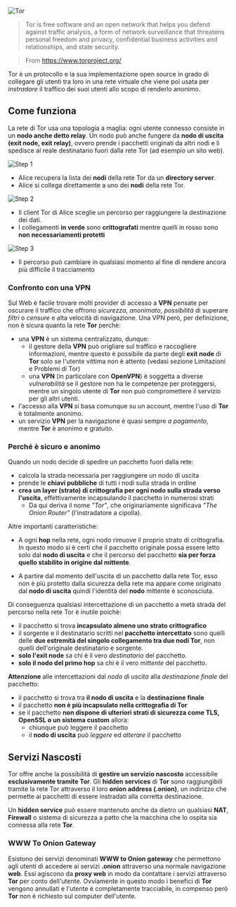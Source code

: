 ![Tor](http://upload.wikimedia.org/wikipedia/commons/0/09/Tor-logo-2011-shaded.svg)

> Tor is free software and an open network that helps you defend against traffic analysis, a form of network surveillance that threatens personal freedom and privacy, confidential business activities and relationships, and state security.

> From https://www.torproject.org/

Tor è un protocollo e la sua implementazione open source in grado di collegare gli utenti tra loro in una rete virtuale che viene poi usata per _instradare_ il traffico dei suoi utenti allo scopo di renderlo anonimo.

## Come funziona

La rete di Tor usa una topologia a maglia: ogni utente connesso consiste in un __nodo anche detto relay__. Un nodo può anche fungere da __nodo di uscita (exit node, exit relay)__, ovvero prende i pacchetti originati da altri nodi e li spedisce al reale destinatario fuori dalla rete Tor (ad esempio un sito web).

![Step 1](https://www.torproject.org/images/htw1.png)

- Alice recupera la lista dei __nodi__ della rete Tor da un __directory server__.
- Alice si collega direttamente a uno dei __nodi__ della rete Tor.

![Step 2](https://www.torproject.org/images/htw2.png)

- Il client Tor di Alice sceglie un percorso per raggiungere la destinazione dei dati.
- I collegamenti __in verde__ sono __crittografati__ mentre quelli in rosso sono __non necessariamenti protetti__

![Step 3](https://www.torproject.org/images/htw3.png)

- Il percorso può cambiare in qualsiasi momento al fine di rendere ancora più difficile il tracciamento

### Confronto con una VPN

Sul Web è facile trovare molti provider di accesso a __VPN__ pensate per oscurare il traffico che offrono _sicurezza_, _anonimato_, _possibilità_ di superare _filtri_ o _censure_ e alta velocità di navigazione. Una VPN però, per definizione, non è sicura quanto la rete __Tor__ perchè:

- una __VPN__ è un sistema centralizzato, dunque:
    - il gestore della __VPN__ può origliare sul traffico e raccogliere informazioni, mentre questo è possibile da parte degli __exit node__ di __Tor__ solo se l'utente vittima non è attento (vedasi sezione Limitazioni e Problemi di Tor)
    - una __VPN__ (in particolare con __OpenVPN__) è soggetta a diverse _vulnerabilità_ se il gestore non ha le competenze per proteggersi, mentre un singolo utente di __Tor__ non può compromettere il servizio per gli altri utenti.
- l'accesso alla __VPN__ si basa comunque su un account, mentre l'uso di __Tor__ è totalmente anonimo.
- un servizio __VPN__ per la navigazione è quasi sempre _a pagamento_, mentre __Tor__ è anonimo e gratuito.

### Perché è sicuro e anonimo

Quando un nodo decide di spedire un pacchetto fuori dalla rete:
- calcola la strada necessaria per raggiungere un nodo di uscita
- prende le __chiavi pubbliche__ di tutti i nodi sulla strada in ordine
- __crea un layer (strato) di crittografia per ogni nodo sulla strada verso l'uscita__, effettivamente incapsulando il pacchetto in numerosi strati
  - Da qui deriva il nome _"Tor"_, che originariamente significava _"The Onion Router"_ (l'instradatore a cipolla).

Altre importanti caratteristiche:

- A ogni __hop__ nella rete, ogni nodo rimuove il proprio strato di crittografia. In questo modo si è certi che il pacchetto originale possa essere letto solo dal __nodo di uscita__ e che il percorso del pacchetto __sia per forza quello stabilito in origine dal mittente__.

- A partire dal momento dell'uscita di un pacchetto dalla rete Tor, esso non è più protetto dalla sicurezza della rete ma appare come originato dal __nodo di uscita__ quindi l'identità del __nodo__ mittente è sconosciuta.

Di conseguenza qualsiasi intercettazione di un pacchetto a metà strada del percorso nella rete Tor è inutile poichè:

- il pacchetto si trova __incapsulato almeno uno strato crittografico__
- il sorgente e il destinatario scritti nel __pacchetto intercettato__ sono quelli delle __due estremità del singolo collegamento tra due nodi Tor__, non quelli dell'originale destinatario e sorgente.
- __solo l'exit node__ sa chi è il vero _destinatario_ del pacchetto.
- __solo il nodo del primo hop__ sa chi è il vero _mittente_ del pacchetto.

__Attenzione__ alle intercettazioni dal _nodo di uscita_ alla _destinazione finale_ del pacchetto:

- il pacchetto si trova tra __il nodo di uscita__ e la __destinazione finale__
- il pacchetto __non è più incapsulato nella crittografia di Tor__
- se il pacchetto __non dispone di ulteriori strati di sicurezza come TLS, OpenSSL o un sistema custom__ allora:
    - chiunque può leggere il pacchetto
    - il __nodo di uscita__ può _leggere_ ed _alterare_ il pacchetto

## Servizi Nascosti

Tor offre anche la possibilità di __gestire un servizio nascosto__ accessibile __esclusivamente tramite Tor__. Gli __hidden services__ di __Tor__ sono raggiungibili tramite la rete Tor attraverso il loro __onion address (.onion)__, un indirizzo che permette ai pacchetti di essere instradati alla corretta destinazione.

Un __hidden service__ può essere mantenuto anche da dietro un qualsiasi __NAT__, __Firewall__ o sistema di sicurezza a patto che la macchina che lo ospita sia connessa alla rete __Tor__.

### WWW To Onion Gateway

Esistono dei servizi denominati __WWW to Onion gateway__ che permettono agli utenti di accedere ai servizi __.onion__ attraverso una normale navigazione __web__. Essi agiscono da __proxy web__ in modo da contattare i servizi attraverso __Tor__ per conto dell'utente. Ovviamente in questo modo i benefici di __Tor__ vengono annullati e l'utente è completamente tracciabile, in compenso però __Tor__ non è richiesto sul computer dell'utente.
